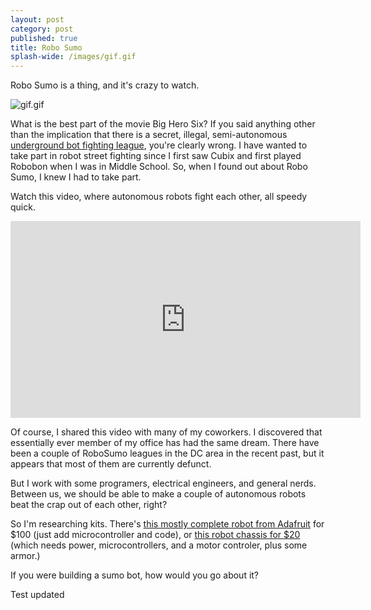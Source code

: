 ```yaml
---
layout: post
category: post
published: true
title: Robo Sumo
splash-wide: /images/gif.gif
---
```

Robo Sumo is a thing, and it's crazy to watch. 

![gif.gif]({{site.baseurl}}/images/gif.gif)


What is the best part of the movie Big Hero Six? If you said anything other than the implication that there is a secret, illegal, semi-autonomous [underground bot fighting league](https://www.youtube.com/watch?v=TLzdADKt06k), you're clearly wrong. I have wanted to take part in robot street fighting since I first saw Cubix and first played Robobon when I was in Middle School. So, when I found out about Robo Sumo, I knew I had to take part. 

Watch this video, where autonomous robots fight each other, all speedy quick. 

<iframe width="560" height="315" src="https://www.youtube.com/embed/QCqxOzKNFks" frameborder="0" allowfullscreen></iframe>


Of course, I shared this video with many of my coworkers. I discovered that essentially ever member of my office has had the same dream. There have been a couple of RoboSumo leagues in the DC area in the recent past, but it appears that most of them are currently defunct. 

But I work with some programers, electrical engineers, and general nerds. Between us, we should be able to make a couple of autonomous robots beat the crap out of each other, right? 

So I'm researching kits. There's [this mostly complete robot from Adafruit](https://www.adafruit.com/product/1639) for $100 (just add microcontroller and code), or [this robot chassis for $20](https://www.adafruit.com/product/3216) (which needs power, microcontrollers, and a motor controler, plus some armor.) 

If you were building a sumo bot, how would you go about it?


Test updated

